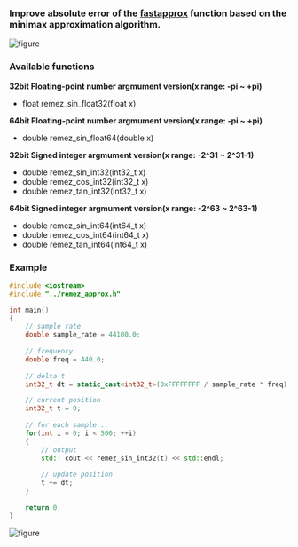 ### Improve absolute error of the [fastapprox](https://code.google.com/p/fastapprox/) function based on the minimax approximation algorithm.

![figure](https://raw.githubusercontent.com/fukuroder/remez_approx/master/figure.png)

### Available functions

**32bit Floating-point number argmument version(x range: -pi ~ +pi)**
- float remez_sin_float32(float x)

**64bit Floating-point number argmument version(x range: -pi ~ +pi)**
- double remez_sin_float64(double x)

**32bit Signed integer argmument version(x range: -2^31 ~ 2^31-1)**
- double remez_sin_int32(int32_t x)
- double remez_cos_int32(int32_t x)
- double remez_tan_int32(int32_t x)

**64bit Signed integer argmument version(x range: -2^63 ~ 2^63-1)**
- double remez_sin_int64(int64_t x)
- double remez_cos_int64(int64_t x)
- double remez_tan_int64(int64_t x)

### Example

```cpp
#include <iostream>
#include "../remez_approx.h"

int main()
{
    // sample rate
    double sample_rate = 44100.0;
    
    // frequency
    double freq = 440.0;
    
    // delta t
    int32_t dt = static_cast<int32_t>(0xFFFFFFFF / sample_rate * freq);

    // current position
    int32_t t = 0;
   
    // for each sample...
    for(int i = 0; i < 500; ++i)
    {
        // output
        std:: cout << remez_sin_int32(t) << std::endl;
        
        // update position
        t += dt;
    }
    
    return 0;
}
```

![figure](https://raw.githubusercontent.com/fukuroder/remez_approx/master/figure2.png)
